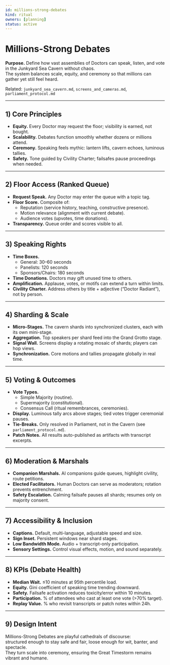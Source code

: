 ```yaml
---
id: millions-strong-debates
kind: ritual
owners: [planning]
status: active
---
```


# Millions-Strong Debates

**Purpose.** Define how vast assemblies of Doctors can speak, listen, and vote in the Junkyard Sea Cavern without chaos.  
The system balances scale, equity, and ceremony so that millions can gather yet still feel heard.

Related: `junkyard_sea_cavern.md`, `screens_and_cameras.md`, `parliament_protocol.md`

---

## 1) Core Principles

- **Equity.** Every Doctor may request the floor; visibility is earned, not bought.  
- **Scalability.** Debates function smoothly whether dozens or millions attend.  
- **Ceremony.** Speaking feels mythic: lantern lifts, cavern echoes, luminous tallies.  
- **Safety.** Tone guided by Civility Charter; failsafes pause proceedings when needed.

---

## 2) Floor Access (Ranked Queue)

- **Request Speak.** Any Doctor may enter the queue with a topic tag.  
- **Floor Score.** Composite of:
  - Reputation (service history, teaching, constructive presence).  
  - Motion relevance (alignment with current debate).  
  - Audience votes (upvotes, time donations).  
- **Transparency.** Queue order and scores visible to all.

---

## 3) Speaking Rights

- **Time Boxes.**  
  - General: 30–60 seconds  
  - Panelists: 120 seconds  
  - Sponsors/Chairs: 180 seconds  
- **Time Donations.** Doctors may gift unused time to others.  
- **Amplification.** Applause, votes, or motifs can extend a turn within limits.  
- **Civility Charter.** Address others by title + adjective (“Doctor Radiant”), not by person.

---

## 4) Sharding & Scale

- **Micro-Stages.** The cavern shards into synchronized clusters, each with its own mini-stage.  
- **Aggregation.** Top speakers per shard feed into the Grand Grotto stage.  
- **Signal Wall.** Screens display a rotating mosaic of shards; players can hop views.  
- **Synchronization.** Core motions and tallies propagate globally in real time.

---

## 5) Voting & Outcomes

- **Vote Types.**  
  - Simple Majority (routine).  
  - Supermajority (constitutional).  
  - Consensus Call (ritual remembrances, ceremonies).  
- **Display.** Luminous tally arcs above stages; tied votes trigger ceremonial pauses.  
- **Tie-Breaks.** Only resolved in Parliament, not in the Cavern (see `parliament_protocol.md`).  
- **Patch Notes.** All results auto-published as artifacts with transcript excerpts.

---

## 6) Moderation & Marshals

- **Companion Marshals.** AI companions guide queues, highlight civility, route petitions.  
- **Elected Facilitators.** Human Doctors can serve as moderators; rotation prevents entrenchment.  
- **Safety Escalation.** Calming failsafe pauses all shards; resumes only on majority consent.

---

## 7) Accessibility & Inclusion

- **Captions.** Default, multi-language, adjustable speed and size.  
- **Sign Inset.** Persistent windows near shard stages.  
- **Low Bandwidth Mode.** Audio + transcript-only participation.  
- **Sensory Settings.** Control visual effects, motion, and sound separately.

---

## 8) KPIs (Debate Health)

- **Median Wait.** ≤10 minutes at 95th percentile load.  
- **Equity.** Gini coefficient of speaking time trending downward.  
- **Safety.** Failsafe activation reduces toxicity/error within 10 minutes.  
- **Participation.** % of attendees who cast at least one vote (>70% target).  
- **Replay Value.** % who revisit transcripts or patch notes within 24h.

---

## 9) Design Intent

Millions-Strong Debates are playful cathedrals of discourse:  
structured enough to stay safe and fair, loose enough for wit, banter, and spectacle.  
They turn scale into ceremony, ensuring the Great Timestorm remains vibrant and humane.
